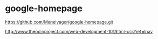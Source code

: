 # google-homepage

https://github.com/Menelvagor/google-homepage.git

http://www.theodinproject.com/web-development-101/html-css?ref=lnav